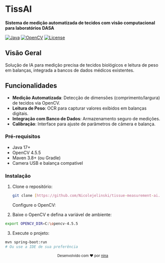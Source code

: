 # TissAI

**Sistema de medição automatizada de tecidos com visão computacional para laboratórios DASA**

[![Java](https://img.shields.io/badge/Java-17%2B-blue)](https://openjdk.org/)
[![OpenCV](https://img.shields.io/badge/OpenCV-4.5.5-green)](https://opencv.org/)
[![License](https://img.shields.io/badge/License-MIT-purple)](LICENSE)

##  Visão Geral
Solução de IA para medição precisa de tecidos biológicos e leitura de peso em balanças, integrada a bancos de dados médicos existentes.

##  Funcionalidades
- **Medição Automatizada**: Detecção de dimensões (comprimento/largura) de tecidos via OpenCV.
- **Leitura de Peso**: OCR para capturar valores exibidos em balanças digitais.
- **Integração com Banco de Dados**: Armazenamento seguro de medições.
- **Calibração**: Interface para ajuste de parâmetros de câmera e balança.


### Pré-requisitos
- Java 17+
- OpenCV 4.5.5
- Maven 3.8+ (ou Gradle)
- Camera USB e balança compatível

### Instalação
1. Clone o repositório:
   ```bash
   git clone [https://github.com/Nicolejelinski/tissue-measurement-ai.git]
    ```
   Configure o OpenCV:

2. Baixe o OpenCV e defina a variável de ambiente:

  ```bash
export OPENCV_DIR=C:\opencv-4.5.5
  ```

3. Execute o projeto:
  ```bash
mvn spring-boot:run
# Ou use a IDE de sua preferência
  ```



<div align="center"> <sub>Desenvolvido com ❤️ por <a href="https://github.com/NicoleJelinski">nina</a></sub> </div>
   
